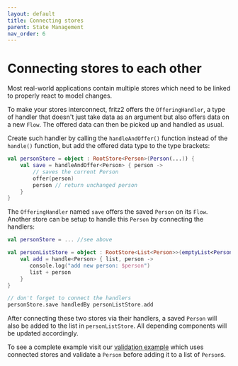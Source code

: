 ```yaml
---
layout: default
title: Connecting stores
parent: State Management
nav_order: 6
---
```

# Connecting stores to each other

Most real-world applications contain multiple stores which need to be linked to properly react to model changes.

To make your stores interconnect, fritz2 offers the `OfferingHandler`, a type of handler that doesn't just take data
 as an argument but also offers data on a new `Flow`. The offered data can then be picked up and handled as usual.  

Create such handler by calling the `handleAndOffer()` function instead of the `handle()` function, but add the 
offered data type to the type brackets: 

```kotlin
val personStore = object : RootStore<Person>(Person(...)) {
    val save = handleAndOffer<Person> { person ->
        // saves the current Person
        offer(person) 
        person // return unchanged person
    }
}
```
The `OfferingHandler` named `save` offers the saved `Person` on its `Flow`. 
Another store can be setup to handle this `Person` by connecting the handlers: 
```kotlin
val personStore = ... //see above

val personListStore = object : RootStore<List<Person>>(emptyList<Person>()) {
    val add = handle<Person> { list, person ->
       console.log("add new person: $person")
       list + person
    }
}

// don't forget to connect the handlers
personStore.save handledBy personListStore.add
```
After connecting these two stores via their handlers, a saved `Person` will also be added to the list
 in `personListStore`. All depending components will be updated accordingly.

To see a complete example visit our 
[validation example](https://examples.fritz2.dev/validation/build/distributions/index.html) which uses connected
 stores and validate a `Person` before adding it to a list of `Person`s.
